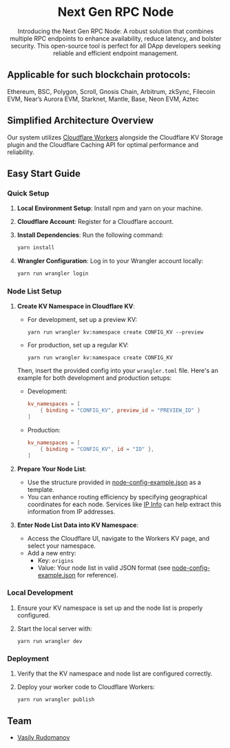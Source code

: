 
<div align="center">
  <h1 align="center">Next Gen RPC Node</h1>

  <p align="center">
    Introducing the Next Gen RPC Node: A robust solution that combines multiple RPC endpoints to enhance availability, reduce latency, and bolster security. This open-source tool is perfect for all DApp developers seeking reliable and efficient endpoint management.
  </p>
</div>

## Applicable for such blockchain protocols:
Ethereum, BSC, Polygon, Scroll, Gnosis Chain, Arbitrum, zkSync, Filecoin EVM, Near’s Aurora EVM, Starknet, Mantle, Base, Neon EVM, Aztec

## Simplified Architecture Overview

Our system utilizes [Cloudflare Workers](https://workers.cloudflare.com/) alongside the Cloudflare KV Storage plugin and the Cloudflare Caching API for optimal performance and reliability.

## Easy Start Guide

### Quick Setup

1. **Local Environment Setup**: Install npm and yarn on your machine.
2. **Cloudflare Account**: Register for a Cloudflare account.
3. **Install Dependencies**: Run the following command:

   ```bash
   yarn install
   ```

4. **Wrangler Configuration**: Log in to your Wrangler account locally:

   ```bash
   yarn run wrangler login
   ```

### Node List Setup

1. **Create KV Namespace in Cloudflare KV**:

   - For development, set up a preview KV:

     ```shell
     yarn run wrangler kv:namespace create CONFIG_KV --preview
     ```

   - For production, set up a regular KV:

     ```shell
     yarn run wrangler kv:namespace create CONFIG_KV
     ```

   Then, insert the provided config into your `wrangler.toml` file. Here's an example for both development and production setups:

   - Development:
     ```toml
     kv_namespaces = [
         { binding = "CONFIG_KV", preview_id = "PREVIEW_ID" }
     ]
     ```

   - Production:
     ```toml
     kv_namespaces = [
         { binding = "CONFIG_KV", id = "ID" },
     ]
     ```

2. **Prepare Your Node List**:

   - Use the structure provided in [node-config-example.json](node-config-example.json) as a template.
   - You can enhance routing efficiency by specifying geographical coordinates for each node. Services like [IP Info](https://ipinfo.io/) can help extract this information from IP addresses.

3. **Enter Node List Data into KV Namespace**:

   - Access the Cloudflare UI, navigate to the Workers KV page, and select your namespace.
   - Add a new entry:
     - Key: `origins`
     - Value: Your node list in valid JSON format (see [node-config-example.json](node-config-example.json) for reference).

### Local Development

1. Ensure your KV namespace is set up and the node list is properly configured.
2. Start the local server with:

   ```shell
   yarn run wrangler dev
   ```

### Deployment

1. Verify that the KV namespace and node list are configured correctly.
2. Deploy your worker code to Cloudflare Workers:

   ```shell
   yarn run wrangler publish
   ```

## Team

- [Vasily Rudomanov](https://www.linkedin.com/in/vrudomanov/)
